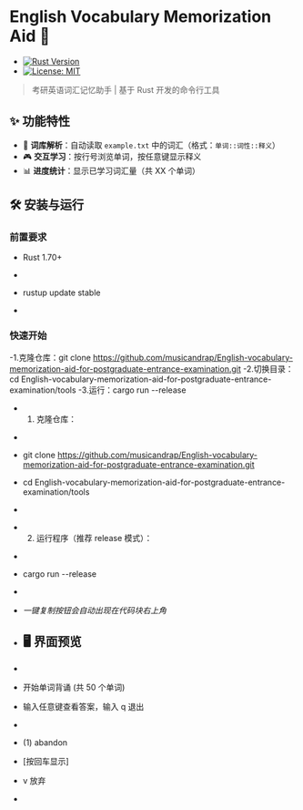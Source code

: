 # English Vocabulary Memorization Aid 🎯
+ [![Rust Version](https://img.shields.io/badge/rust-1.70+-blue.svg)](https://releases.rs/docs/1.70.0/)
+ [![License: MIT](https://img.shields.io/badge/License-MIT-yellow.svg)](https://opensource.org/licenses/MIT)

> 考研英语词汇记忆助手 | 基于 Rust 开发的命令行工具

## ✨ 功能特性
- 📖 **词库解析**：自动读取 `example.txt` 中的词汇（格式：`单词::词性::释义`）
- 🎮 **交互学习**：按行号浏览单词，按任意键显示释义
- 📊 **进度统计**：显示已学习词汇量（共 XX 个单词）

## 🛠️ 安装与运行
### 前置要求
- Rust 1.70+  
+  ```bash
+  rustup update stable
+  ```

### 快速开始
-1.克隆仓库：git clone https://github.com/musicandrap/English-vocabulary-memorization-aid-for-postgraduate-entrance-examination.git
-2.切换目录：cd English-vocabulary-memorization-aid-for-postgraduate-entrance-examination/tools
-3.运行：cargo run --release
+ 1. 克隆仓库：
+   ```bash
+   git clone https://github.com/musicandrap/English-vocabulary-memorization-aid-for-postgraduate-entrance-examination.git
+   cd English-vocabulary-memorization-aid-for-postgraduate-entrance-examination/tools
+   ```
+ 2. 运行程序（推荐 release 模式）：
+   ```bash
+   cargo run --release
+   ```
+   *一键复制按钮会自动出现在代码块右上角*

+ ## 🖥️ 界面预览
+ ```plaintext
+ 开始单词背诵 (共 50 个单词)
+ 输入任意键查看答案，输入 q 退出
+ 
+ (1) abandon
+ [按回车显示]
+ v 放弃
+ ```
